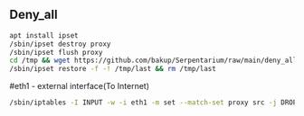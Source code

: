 ## Deny_all  
```bash
apt install ipset  
/sbin/ipset destroy proxy  
/sbin/ipset flush proxy  
cd /tmp && wget https://github.com/bakup/Serpentarium/raw/main/deny_all_day/last  
/sbin/ipset restore -f -! /tmp/last && rm /tmp/last  
```
#eth1 - external interface(To Internet)  
```bash
/sbin/iptables -I INPUT -w -i eth1 -m set --match-set proxy src -j DROP  
```
